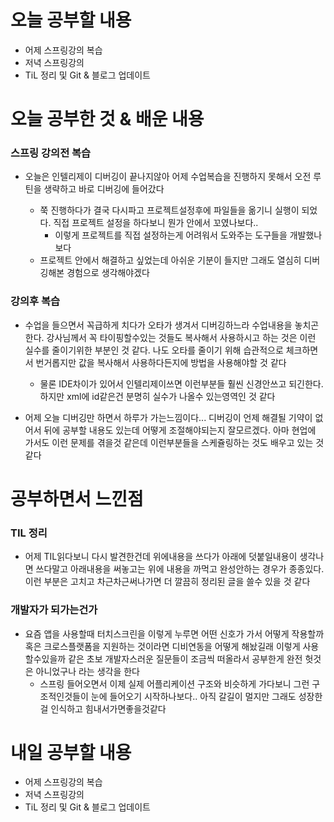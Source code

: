 # 오늘 공부할 내용

- 어제 스프링강의 복습
- 저녁 스프링강의
- TiL 정리 및 Git & 블로그 업데이트

# 오늘 공부한 것 & 배운 내용



### 스프링 강의전 복습

- 오늘은 인텔리제이 디버깅이 끝나지않아 어제 수업복습을 진행하지 못해서 오전 루틴을 생략하고 바로 디버깅에 들어갔다

  - 쭉 진행하다가 결국 다시파고 프로젝트설정후에 파일들을 옮기니 실행이 되었다. 직접 프로젝트 설정을 하다보니 뭔가 안에서 꼬였나보다..
    - 이렇게 프로젝트를 직접 설정하는게 어려워서 도와주는 도구들을 개발했나보다
  - 프로젝트 안에서 해결하고 싶었는데 아쉬운 기분이 들지만 그래도 열심히 디버깅해본 경험으로 생각해야겠다

  

  

  


### 강의후 복습

- 수업을 들으면서 꼭급하게 치다가 오타가 생겨서 디버깅하느라 수업내용을 놓치곤 한다. 강사님께서 꼭 타이핑할수있는 것들도 복사해서 사용하시고 하는 것은 이런 실수를 줄이기위한 부분인 것 같다. 나도 오타를 줄이기 위해 습관적으로 체크하면서 번거롭지만 값을 복사해서 사용하다든지에 방법을 사용해야할 것 같다
  - 물론 IDE차이가 있어서 인텔리제이쓰면 이런부분들 훨씬 신경안쓰고 되긴한다. 하지만 xml에 id같은건 분명히 실수가 나올수 있는영역인 것 같다


- 어제 오늘 디버깅만 하면서 하루가 가는느낌이다... 디버깅이 언제 해결될 기약이 없어서 뒤에 공부할 내용도 있는데 어떻게 조절해야되는지 잘모르겠다. 아마 현업에 가서도 이런 문제를 겪을것 같은데 이런부분들을 스케쥴링하는 것도 배우고 있는 것 같다

# 공부하면서 느낀점

### TIL 정리

- 어제 TIL읽다보니 다시 발견한건데 위에내용을 쓰다가 아래에 덧붙일내용이 생각나면 쓰다말고 아래내용을 써놓고는 위에 내용을 까먹고 완성안하는 경우가 종종있다. 이런 부분은 고치고 차근차근써나가면 더 깔끔히 정리된 글을 쓸수 있을 것 같다

### 개발자가 되가는건가

- 요즘 앱을 사용할때 터치스크린을 이렇게 누루면 어떤 신호가 가서 어떻게 작용할까 혹은 크로스플랫폼을 지원하는 것이라면 디비연동을 어떻게 해놨길래 이렇게 사용할수있을까 같은 초보 개발자스러운 질문들이 조금씩 떠올라서 공부한게 완전 헛것은 아니었구나 라는 생각을 한다
  - 스프링 들어오면서 이제 실제 어플리케이션 구조와 비슷하게 가다보니 그런 구조적인것들이 눈에 들어오기 시작하나보다.. 아직 갈길이 멀지만 그래도 성장한걸 인식하고 힘내서가면좋을것같다

# 내일 공부할 내용

- 어제 스프링강의 복습
- 저녁 스프링강의
- TiL 정리 및 Git & 블로그 업데이트